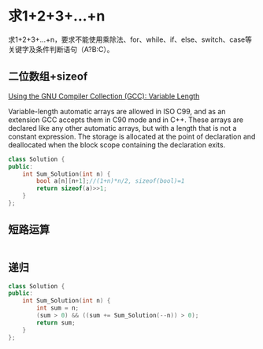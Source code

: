 # 求1+2+3+...+n

求1+2+3+...+n，要求不能使用乘除法、for、while、if、else、switch、case等关键字及条件判断语句（A?B:C）。

## 二位数组+sizeof

[Using the GNU Compiler Collection (GCC): Variable Length](https://gcc.gnu.org/onlinedocs/gcc/Variable-Length.html)

Variable-length automatic arrays are allowed in ISO C99, and as an extension GCC accepts them in C90 mode and in C++. These arrays are declared like any other automatic arrays, but with a length that is not a constant expression. The storage is allocated at the point of declaration and deallocated when the block scope containing the declaration exits.

```cpp
class Solution {
public:
    int Sum_Solution(int n) {
        bool a[n][n+1];//(1+n)*n/2, sizeof(bool)=1
        return sizeof(a)>>1;
    }
};
```


## 短路运算

```cpp

```

## 递归

```cpp
class Solution {
public:
    int Sum_Solution(int n) {
        int sum = n;
        (sum > 0) && ((sum += Sum_Solution(--n)) > 0);
        return sum;
    }
};
```

